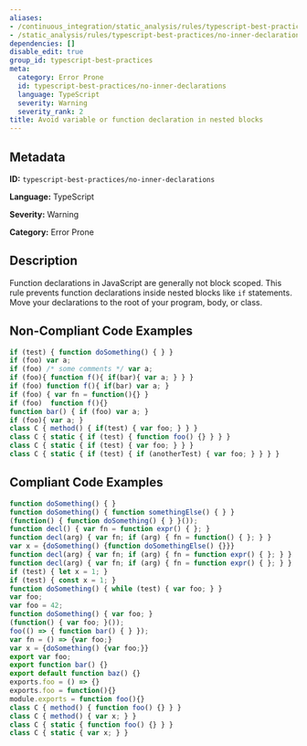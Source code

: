 ```yaml
---
aliases:
- /continuous_integration/static_analysis/rules/typescript-best-practices/no-inner-declarations
- /static_analysis/rules/typescript-best-practices/no-inner-declarations
dependencies: []
disable_edit: true
group_id: typescript-best-practices
meta:
  category: Error Prone
  id: typescript-best-practices/no-inner-declarations
  language: TypeScript
  severity: Warning
  severity_rank: 2
title: Avoid variable or function declaration in nested blocks
---
```

<!--  SOURCED FROM https://github.com/DataDog/datadog-static-analyzer-rule-docs -->


## Metadata
**ID:** `typescript-best-practices/no-inner-declarations`

**Language:** TypeScript

**Severity:** Warning

**Category:** Error Prone

## Description
Function declarations in JavaScript are generally not block scoped. This rule prevents function declarations inside nested blocks like `if` statements. Move your declarations to the root of your program, body, or class.

## Non-Compliant Code Examples
```typescript
if (test) { function doSomething() { } }
if (foo) var a;
if (foo) /* some comments */ var a;
if (foo){ function f(){ if(bar){ var a; } } }
if (foo) function f(){ if(bar) var a; }
if (foo) { var fn = function(){} } 
if (foo)  function f(){} 
function bar() { if (foo) var a; }
if (foo){ var a; }
class C { method() { if(test) { var foo; } } }
class C { static { if (test) { function foo() {} } } }
class C { static { if (test) { var foo; } } }
class C { static { if (test) { if (anotherTest) { var foo; } } } }
```

## Compliant Code Examples
```typescript
function doSomething() { }
function doSomething() { function somethingElse() { } }
(function() { function doSomething() { } }());
function decl() { var fn = function expr() { }; }
function decl(arg) { var fn; if (arg) { fn = function() { }; } }
var x = {doSomething() {function doSomethingElse() {}}}
function decl(arg) { var fn; if (arg) { fn = function expr() { }; } }
function decl(arg) { var fn; if (arg) { fn = function expr() { }; } }
if (test) { let x = 1; }
if (test) { const x = 1; }
function doSomething() { while (test) { var foo; } }
var foo;
var foo = 42;
function doSomething() { var foo; }
(function() { var foo; }());
foo(() => { function bar() { } });
var fn = () => {var foo;}
var x = {doSomething() {var foo;}}
export var foo;
export function bar() {}
export default function baz() {}
exports.foo = () => {}
exports.foo = function(){}
module.exports = function foo(){}
class C { method() { function foo() {} } }
class C { method() { var x; } }
class C { static { function foo() {} } }
class C { static { var x; } }
```
